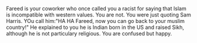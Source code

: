 Fareed is your coworker who once called you a racist for saying that Islam is incompatible with western values. You are not. You were just quoting Sam Harris. 
YOu call him:"HA HA Fareed, now you can go back to your muslim country!"
He explained to you he is Indian born in the US and raised Sikh, although he is not particulary religious. You are confused but happy.